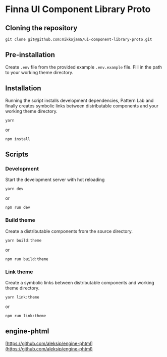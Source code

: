 # Finna UI Component Library Proto
## Cloning the repository
```
git clone git@github.com:mikkojamG/ui-component-library-proto.git
```

## Pre-installation
Create `.env` file from the provided example `.env.example` file. Fill in the path to your working theme directory.

## Installation

Running the script installs development dependencies, Pattern Lab and finally creates symbolic links between distributable components and your working theme directory.

```
yarn
```

or

```
npm install
```

## Scripts

### Development

Start the development server with hot reloading

```
yarn dev
```

or

```
npm run dev
```

### Build theme
Create a distributable components from the source directory.

```
yarn build:theme
```

or

```
npm run build:theme
```

### Link theme
Create a symbolic links between distributable components and working theme directory.
```
yarn link:theme
```
or
```
npm run link:theme
```

## engine-phtml
[https://github.com/aleksip/engine-phtml](https://github.com/aleksip/engine-phtml)
